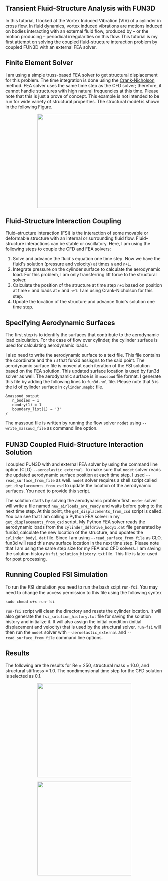 ## Transient Fluid-Structure Analysis with FUN3D
In this tutorial, I looked at the Vortex Induced Vibration (VIV) of a cylinder in cross flow. In fluid dynamics, vortex induced vibrations are motions induced on bodies interacting with an external fluid flow, produced by – or the motion producing – periodical irregularities on this flow. This tutorial is my first attempt on solving the coupled fluid-structure interaction problem by coupled FUN3D with an external FEA solver.

## Finite Element Solver
I am using a simple truss-based FEA solver to get structural displacement for this problem. The time integration is done using the [Crank-Nicholson](https://en.wikipedia.org/wiki/Crank%E2%80%93Nicolson_method) method. FEA solver uses the same time step as the CFD solver; therefore, it cannot handle structures with high natural frequencies at this time. Please note that this is just a prove of concept. This example is not intended to be run for wide variety of structural properties. The structural model is shown in the following Figure.

<p align="center">
  <img src="https://github.com/kooroshg1/FUN3D/blob/master/VIV/figure/viv_physical_problem.jpg", height="300.0">
</p>

## Fluid-Structure Interaction Coupling
Fluid–structure interaction (FSI) is the interaction of some movable or deformable structure with an internal or surrounding fluid flow. Fluid–structure interactions can be stable or oscillatory. Here, I am using the following steps to couple the CFD and FEA solvers:

1. Solve and advance the fluid's equation one time step. Now we have the fluid's solution (pressure and velocity) at times `n` and `n+1`.
2. Integrate pressure on the cylinder surface to calculate the aerodynamic load. For this problem, I am only transferring lift force to the structural solver.
3. Calculate the position of the structure at time step `n+1` based on position at time `n` and loads at `n` and `n+1`. I am using Crank-Nicholson for this step.
4. Update the location of the structure and advance fluid's solution one time step.

## Specifying Aerodynamic Surfaces
The first step is to identify the surfaces that contribute to the aerodynamic load calculation. For the case of flow over cylinder, the cylinder surface is used for calculating aerodynamic loads.

I also need to write the aerodynamic surface to a text file. This file contains the coordinate and the `id` that fun3d assisgns to the said point. The aerodynamic surface file is moved at each iteration of the FSI solution based on the FEA solution. This updated surface location is used by fun3d solver as well. The aerodynamic surface is in `massoud` file format. I generate this file by adding the following lines to `fun3d.nml` file. Please note that `3` is the id of cylinder surface in `cylinder.mapbc` file.
```
&massoud_output
   n_bodies = 1
   nbndry(1) = 1
   boundary_list(1) = '3'
/
```
The massoud file is written by running the flow solver `nodet` using `--write_massoud_file` as command line option.

## FUN3D Coupled Fluid-Structure Interaction Solution
I coupled FUN3D with and external FEA solver by using the command line option (CLO) `--aeroelastic_external`. To make sure that `nodet` solver reads the updated aerodynamic surface position at each time step, I used `--read_surface_from_file` as well. `nodet` solver requires a shell script called `get_displacements_from_csd` to update the location of the aerodynamic surfaces. You need to provide this script.

The solution starts by solving the aerodynamic problem first. `nodet` solver will write a file named `new_airloads_are_ready` and waits before going to the next time step. At this point, the `get_displacements_from_csd` script is called. You can see that I am calling a Python FEA solver in my `get_displacements_from_csd` script. My Python FEA solver reads the aerodynamic loads from the `cylinder_ddfdrive_body1.dat` file generated by fun3d, calculate the new location of the structure, and updates the `cylinder_body1.dat` file. Since I am using `--read_surface_from_file` as CLO, fun3d will read this new surface location in the next time step. Please note that I am using the same step size for my FEA and CFD solvers. I am saving the solution history in `fsi_solution_history.txt` file. This file is later used for post processing.

## Running Coupled FSI Simulation
To run the FSI simulation you need to run the bash scipt `run-fsi`. You may need to change the access permission to this file using the following syntex
```
sudo chmod u+x run-fsi
```
`run-fsi` script will clean the directory and resets the cylinder location. It will also generate the `fsi_solution_history.txt` file for saving the solution history and initialize it. It will also assign the initial condition (initial displacement and velocity) that is used by the structural solver. `run-fsi` will then run the `nodet` solver with `--aeroelastic_external` and  `--read_surface_from_file` command line options.

## Results
The following are the results for Re = 250, structural mass = 10.0, and structural stiffness = 1.0. The nondimensional time step for the CFD solution is selected as 0.1.

<p align="center">
  <img src="https://github.com/kooroshg1/FUN3D/blob/master/VIV/figure/Re250_fsi_animation.gif", height="300.0">
</p>

<p align="center">
  <img src="https://github.com/kooroshg1/FUN3D/blob/master/VIV/figure/Re250_solution_time_history.png", height="300.0">
</p>
